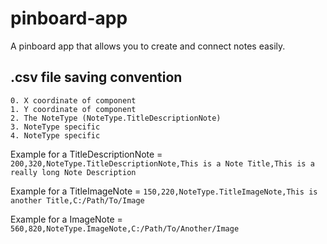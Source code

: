 # pinboard-app

A pinboard app that allows you to create and connect notes easily.

## .csv file saving convention

```
0. X coordinate of component
1. Y coordinate of component
2. The NoteType (NoteType.TitleDescriptionNote)
3. NoteType specific
4. NoteType specific
```

Example for a TitleDescriptionNote = 
`200,320,NoteType.TitleDescriptionNote,This is a Note Title,This is a really long Note Description`

Example for a TitleImageNote = 
`150,220,NoteType.TitleImageNote,This is another Title,C:/Path/To/Image`

Example for a ImageNote = 
`560,820,NoteType.ImageNote,C:/Path/To/Another/Image`

